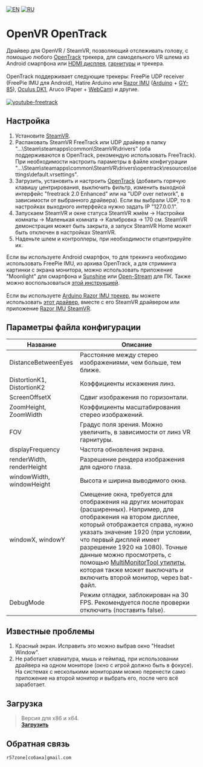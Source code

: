 [![EN](https://user-images.githubusercontent.com/9499881/33184537-7be87e86-d096-11e7-89bb-f3286f752bc6.png)](https://github.com/r57zone/OpenVR-OpenTrack/blob/master/README.md) 
[![RU](https://user-images.githubusercontent.com/9499881/27683795-5b0fbac6-5cd8-11e7-929c-057833e01fb1.png)](https://github.com/r57zone/OpenVR-OpenTrack/blob/master/README.RU.md) 
# OpenVR OpenTrack
Драйвер для OpenVR / SteamVR, позволяющий отслеживать голову, с помощью любого [OpenTrack](https://github.com/opentrack/opentrack) трекера, для самодельного VR шлема из Android смартфона или [HDMI дисплея](http://alii.pub/65dbii), [гарнитуры](http://alii.pub/65dct6) и трекера.<br>
<br>OpenTrack поддерживает следующие трекеры: FreePie UDP receiver (FreePie IMU для Android), Hatire Arduino или [Razor IMU](https://github.com/Razor-AHRS/razor-9dof-ahrs) ([Arduino](http://ali.pub/1lltzk) + [GY-85](http://ali.pub/1lltk0)), [Oculus DK1](http://ali.pub/1llqtf), Aruco (Paper + [WebCam](http://ali.pub/2k9jf6)) и другие.<br>
<br>[![youtube-freetrack](https://user-images.githubusercontent.com/9499881/32277549-411d313c-bf2c-11e7-9b07-77a903783cf5.gif)](https://youtu.be/mDkdj_vn5Lk)

## Настройка 
1. Установите [SteamVR](https://store.steampowered.com/app/250820/SteamVR/).
2. Распаковать SteamVR FreeTrack или UDP драйвер в папку "...\Steam\steamapps\common\SteamVR\drivers" (оба поддерживаются в OpenTrack, рекомендую использовать FreeTrack). При необходимости настроить параметры в файле конфигурации "...\Steam\steamapps\common\SteamVR\drivers\opentrack\resources\settings\default.vrsettings". 
3. Загрузить, установить и настроить [OpenTrack](https://github.com/opentrack/opentrack) (добавить горячую клавишу центрирования, выключить фильтр, изменить выходной интерфейс "freetrack 2.0 Enhanced" или на "UDP over network", в зависимости от выбранного драйвера). Если вы выбрали UDP, то в настройках выходного интерфейса нужно задать IP "127.0.0.1".
4. Запускаем SteamVR и окне статуса SteamVR жмём -> Настройки комнаты -> Маленькая комната -> Калибровка -> 170 см. SteamVR демонстрация может быть закрыта, а запуск SteamVR Home может быть отключен в настройках SteamVR.
5. Наденьте шлем и контроллеры, при необходимости отцентрируйте их.

Если вы используете Android смартфон, то для трекинга необходимо использовать FreePie IMU, из архива OpenTrack, а для стриминга картинки с экрана монитора, можно использовать приложение "Moonlight" для смартфона и [Sunshine](https://github.com/loki-47-6F-64/sunshine/releases) или [Open-Stream](https://open-stream.net/) для ПК. Также можно воспользоваться [этой инструкцией](https://stackoverflow.com/a/46433454).<br><br>
Если вы используете [Arduino Razor IMU трекер](https://github.com/Razor-AHRS/razor-9dof-ahrs), вы можете использовать [этот драйвер](https://github.com/r57zone/OpenVR-ArduinoHMD), вместе с его SteamVR драйвером или приложение [Razor IMU SteamVR](https://github.com/r57zone/VR-tracking-apps/releases).

## Параметры файла конфигурации
Название | Описание
------------ | -------------
DistanceBetweenEyes | Расстояние между стерео изображениями, чем больше, тем ближе.
DistortionK1, DistortionK2 | Коэффициенты искажения линз.
ScreenOffsetX | Сдвиг изображения по горизонтали.
ZoomHeight, ZoomWidth | Коэффициенты масштабирования стерео изображений.
FOV | Градус поля зрения. Можно увеличить, в зависимости от линз VR гарнитуры.
displayFrequency | Частота обновления экрана.
renderWidth, renderHeight | Разрешение рендера изображения для одного глаза.
windowWidth, windowHeight | Высота и ширина выводимого окна.
windowX, windowY | Смещение окна, требуется для отображения на других мониторах (расширенных). Например, для отображения на втором дисплее, который отображается справа, нужно указать значение 1920 (при условии, что первый дисплей имеет разрешение 1920 на 1080). Точные данные можно просмотреть, с помощью [MultiMonitorTool утилиты](https://www.nirsoft.net/utils/multi_monitor_tool.html), которая также может выключать и включить второй монитор, через bat-файл.
DebugMode | Режим отладки, заблокирован на 30 FPS. Рекомендуется после проверки отключить (поставить false).

## Известные проблемы
1. Красный экран. Исправить это можно выбрав окно "Headset Window".
2. Не работает клавиатура, мышь и геймпад, при использовании драйвера на одном мониторе (окно с игрой должно быть в фокусе). На системах с несколькими мониторами можно перенести само приложение на второй монитор и выбрать его, после чего всё заработает.

## Загрузка
>Версия для x86 и x64.<br>
**[Загрузить](https://github.com/r57zone/OpenVR-OpenTrack/releases)**

## Обратная связь
`r57zone[собака]gmail.com`